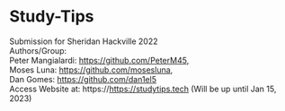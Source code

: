 # Study-Tips

Submission for Sheridan Hackville 2022 <br />
Authors/Group: <br />
Peter Mangialardi: https://github.com/PeterM45, <br />
Moses Luna: https://github.com/mosesluna, <br />
Dan Gomes: https://github.com/dan1el5 <br />
Access Website at: https://https://studytips.tech (Will be up until Jan 15, 2023)
